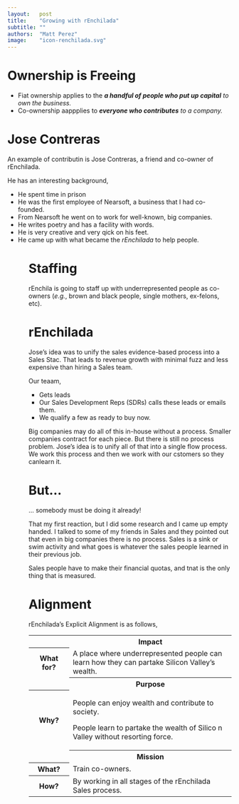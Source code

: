 ```yaml
---
layout:   post
title:    "Growing with rEnchilada"
subtitle: ""
authors:  "Matt Perez"
image:    "icon-renchilada.svg"
---
```


<div style='display:none; '>
 <p>It is not &lsquo;breaking out&rsquo; or &lsquo;freedom.&rsquo; It is about growing the people and the community (<em>aka.</em>, the company).</p>
</div>

<h1>Ownership is Freeing</h1>
  <ul>
   <li>Fiat ownership applies to the <em><strong>a handful of people who put up capital</strong> to own the business.</em></li>
   <li>Co-ownership aappplies to <em><strong>everyone who contributes</strong> to a company.</em></li>
  </ul>

<h1>Jose Contreras</h1>
 <p>An example of contributin is Jose Contreras, a friend and co-owner of rEnchilada.</p>
 <p>He has an interesting background,</p>
  <ul>
   <li>He spent time in prison</li>
   <li>He was the first employee of Nearsoft, a business that I had co-founded.</li>
   <li>From Nearsoft he went on to work for well-known, big companies.</li>
   <li>He writes poetry and has a facility with words.</li>
   <li>He is very creative and very qick on his feet.</li>
   <li>He came up with what became the <em>rEnchilada</em> to help people.</li>
  <ul>

<h1>Staffing</h1>
  <p>rEnchila is going to staff up with underrepresented people as co-owners (<em>e.g.</em>, brown and black people, single mothers, ex-felons, etc).</p>
 
<h1>rEnchilada</h1>
 <p>Jose&rsquo;s idea was to unify the sales evidence-based process into a Sales Stac. That leads to revenue growth with minimal fuzz and less expensive than hiring a Sales team.</p>
 <p>Our teaam,</p>
 <ul>
  <li>Gets leads</li>
  <li>Our Sales Development Reps (SDRs) calls these leads or emails them.</li>
  <li>We qualify a few as <span class="iquo">ready to buy now.</span></li>
 </ul>
 <p>Big companies may do all of this in-house without a process. Smaller companies contract for each piece. But there is still no process problem. Jose&rsquo;s idea is to unify all of that into a single flow process. We work this process and then we work with our cstomers so they canlearn it.</p>

<h1>But…</h1>
 <p class="iquo">… somebody must be doing it already!</p>
 <p>That my first reaction, but I did some research and I came up empty handed. I talked to some of my friends in Sales and they pointed out that even in big companies there is no process. Sales is a sink or swim activity and what goes is whatever the sales people learned in their previous job.</p>
 <p>Sales people have to make their financial quotas, and tnat is the only thing that is measured.</p>

<h1>Alignment</h1>
 <p>rEnchilada&rsquo;s Explicit Alignment is as follows,</p>
 <div class='_center'>
  <table class='_explicitalignment'>
   <tr id='_background'>
    <td></td>
    <th>Impact</th>
   </tr>
   <tr>
    <th style='width:20%; '>What for?</th>
    <td>A place where underrepresented people can learn how they can partake Silicon Valley&rsquo;s wealth.</td>
   </tr>
   <tr id='_background'>
    <td></td>
    <th>Purpose</th>
   </tr>
   <tr>
    <th>Why?</th>
    <td>
     <p>People can enjoy wealth and contribute to society.</p>
     <p>People learn to partake the wealth of Silico n Valley without resorting force.</p>
    </td>
   </tr>
   <tr id='_background'>
    <td></td>
    <th>Mission</th>
   </tr>
   <tr>
    <th>What?</th>
    <td>Train co-owners.</td>
   </tr>
   <tr>
    <th>How?</th>
    <td>By working in all stages of the rEnchilada Sales process.</td>
   </tr>
  </table>
 </div>

 <p></p>
 <p></p>
 <p></p>